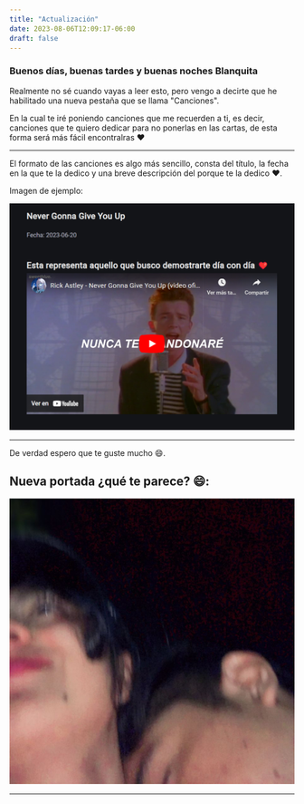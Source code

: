```yaml
---
title: "Actualización"
date: 2023-08-06T12:09:17-06:00
draft: false
---
```


### Buenos días, buenas tardes y buenas noches Blanquita

Realmente no sé cuando vayas a leer esto, pero vengo a decirte que he habilitado una nueva pestaña que se llama "Canciones".

En la cual te iré poniendo canciones que me recuerden a ti, es decir, canciones que te quiero dedicar para no ponerlas en las cartas, de esta forma será más fácil encontralras :heart:

---

El formato de las canciones es algo más sencillo, consta del título, la fecha en la que te la dedico y una breve descripción del porque te la dedico :heart:.

Imagen de ejemplo:

![Example](img/example.png)

---

De verdad espero que te guste mucho :smile:.


Nueva portada ¿qué te parece? :smile::
---
![Image](img/portrait.jpg)

---